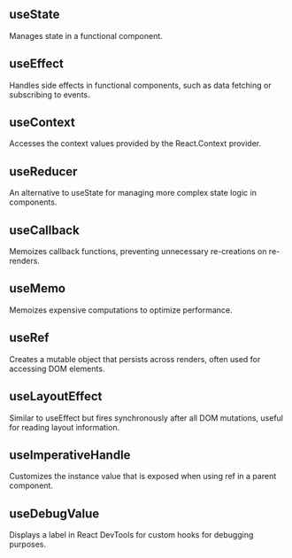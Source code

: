 ## useState

Manages state in a functional component.

## useEffect

Handles side effects in functional components, such as data fetching or subscribing to events.

## useContext

Accesses the context values provided by the React.Context provider.

## useReducer

An alternative to useState for managing more complex state logic in components.

## useCallback

Memoizes callback functions, preventing unnecessary re-creations on re-renders.

## useMemo

Memoizes expensive computations to optimize performance.

## useRef

Creates a mutable object that persists across renders, often used for accessing DOM elements.

## useLayoutEffect

Similar to useEffect but fires synchronously after all DOM mutations, useful for reading layout information.

## useImperativeHandle

Customizes the instance value that is exposed when using ref in a parent component.

## useDebugValue

Displays a label in React DevTools for custom hooks for debugging purposes.
